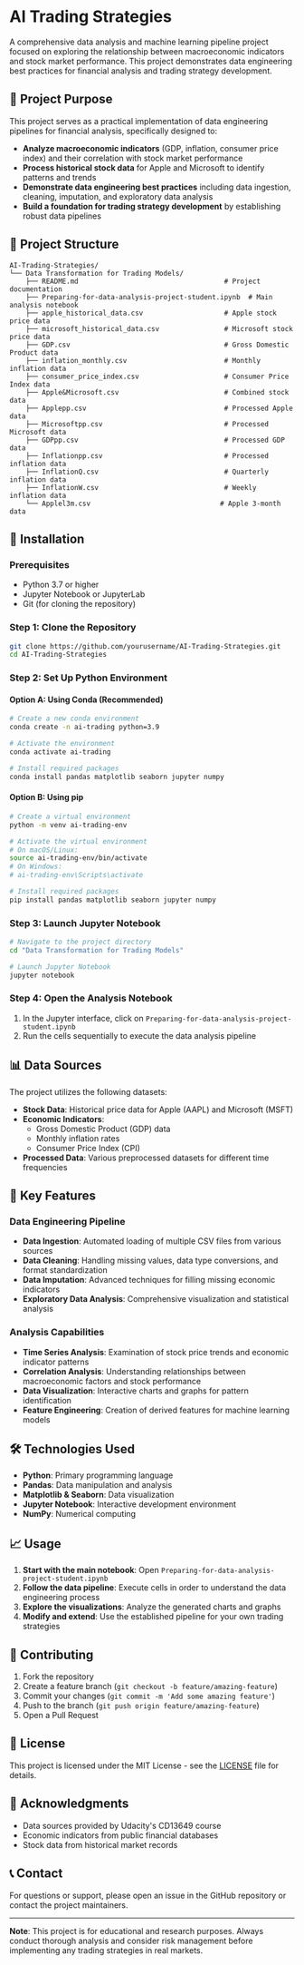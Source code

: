 # AI Trading Strategies

A comprehensive data analysis and machine learning pipeline project focused on exploring the relationship between macroeconomic indicators and stock market performance. This project demonstrates data engineering best practices for financial analysis and trading strategy development.

## 🎯 Project Purpose

This project serves as a practical implementation of data engineering pipelines for financial analysis, specifically designed to:

- **Analyze macroeconomic indicators** (GDP, inflation, consumer price index) and their correlation with stock market performance
- **Process historical stock data** for Apple and Microsoft to identify patterns and trends
- **Demonstrate data engineering best practices** including data ingestion, cleaning, imputation, and exploratory data analysis
- **Build a foundation for trading strategy development** by establishing robust data pipelines

## 📁 Project Structure

```
AI-Trading-Strategies/
└── Data Transformation for Trading Models/
    ├── README.md                                    # Project documentation
    ├── Preparing-for-data-analysis-project-student.ipynb  # Main analysis notebook
    ├── apple_historical_data.csv                    # Apple stock price data
    ├── microsoft_historical_data.csv                # Microsoft stock price data
    ├── GDP.csv                                      # Gross Domestic Product data
    ├── inflation_monthly.csv                        # Monthly inflation data
    ├── consumer_price_index.csv                     # Consumer Price Index data
    ├── Apple&Microsoft.csv                          # Combined stock data
    ├── Applepp.csv                                  # Processed Apple data
    ├── Microsoftpp.csv                              # Processed Microsoft data
    ├── GDPpp.csv                                    # Processed GDP data
    ├── Inflationpp.csv                              # Processed inflation data
    ├── InflationQ.csv                               # Quarterly inflation data
    ├── InflationW.csv                               # Weekly inflation data
    └── Applel3m.csv                                # Apple 3-month data
```

## 🚀 Installation

### Prerequisites

- Python 3.7 or higher
- Jupyter Notebook or JupyterLab
- Git (for cloning the repository)

### Step 1: Clone the Repository

```bash
git clone https://github.com/yourusername/AI-Trading-Strategies.git
cd AI-Trading-Strategies
```

### Step 2: Set Up Python Environment

#### Option A: Using Conda (Recommended)

```bash
# Create a new conda environment
conda create -n ai-trading python=3.9

# Activate the environment
conda activate ai-trading

# Install required packages
conda install pandas matplotlib seaborn jupyter numpy
```

#### Option B: Using pip

```bash
# Create a virtual environment
python -m venv ai-trading-env

# Activate the virtual environment
# On macOS/Linux:
source ai-trading-env/bin/activate
# On Windows:
# ai-trading-env\Scripts\activate

# Install required packages
pip install pandas matplotlib seaborn jupyter numpy
```

### Step 3: Launch Jupyter Notebook

```bash
# Navigate to the project directory
cd "Data Transformation for Trading Models"

# Launch Jupyter Notebook
jupyter notebook
```

### Step 4: Open the Analysis Notebook

1. In the Jupyter interface, click on `Preparing-for-data-analysis-project-student.ipynb`
2. Run the cells sequentially to execute the data analysis pipeline

## 📊 Data Sources

The project utilizes the following datasets:

- **Stock Data**: Historical price data for Apple (AAPL) and Microsoft (MSFT)
- **Economic Indicators**: 
  - Gross Domestic Product (GDP) data
  - Monthly inflation rates
  - Consumer Price Index (CPI)
- **Processed Data**: Various preprocessed datasets for different time frequencies

## 🔧 Key Features

### Data Engineering Pipeline
- **Data Ingestion**: Automated loading of multiple CSV files from various sources
- **Data Cleaning**: Handling missing values, data type conversions, and format standardization
- **Data Imputation**: Advanced techniques for filling missing economic indicators
- **Exploratory Data Analysis**: Comprehensive visualization and statistical analysis

### Analysis Capabilities
- **Time Series Analysis**: Examination of stock price trends and economic indicator patterns
- **Correlation Analysis**: Understanding relationships between macroeconomic factors and stock performance
- **Data Visualization**: Interactive charts and graphs for pattern identification
- **Feature Engineering**: Creation of derived features for machine learning models

## 🛠️ Technologies Used

- **Python**: Primary programming language
- **Pandas**: Data manipulation and analysis
- **Matplotlib & Seaborn**: Data visualization
- **Jupyter Notebook**: Interactive development environment
- **NumPy**: Numerical computing

## 📈 Usage

1. **Start with the main notebook**: Open `Preparing-for-data-analysis-project-student.ipynb`
2. **Follow the data pipeline**: Execute cells in order to understand the data engineering process
3. **Explore the visualizations**: Analyze the generated charts and graphs
4. **Modify and extend**: Use the established pipeline for your own trading strategies

## 🤝 Contributing

1. Fork the repository
2. Create a feature branch (`git checkout -b feature/amazing-feature`)
3. Commit your changes (`git commit -m 'Add some amazing feature'`)
4. Push to the branch (`git push origin feature/amazing-feature`)
5. Open a Pull Request

## 📝 License

This project is licensed under the MIT License - see the [LICENSE](LICENSE) file for details.

## 🙏 Acknowledgments

- Data sources provided by Udacity's CD13649 course
- Economic indicators from public financial databases
- Stock data from historical market records

## 📞 Contact

For questions or support, please open an issue in the GitHub repository or contact the project maintainers.

---

**Note**: This project is for educational and research purposes. Always conduct thorough analysis and consider risk management before implementing any trading strategies in real markets. 